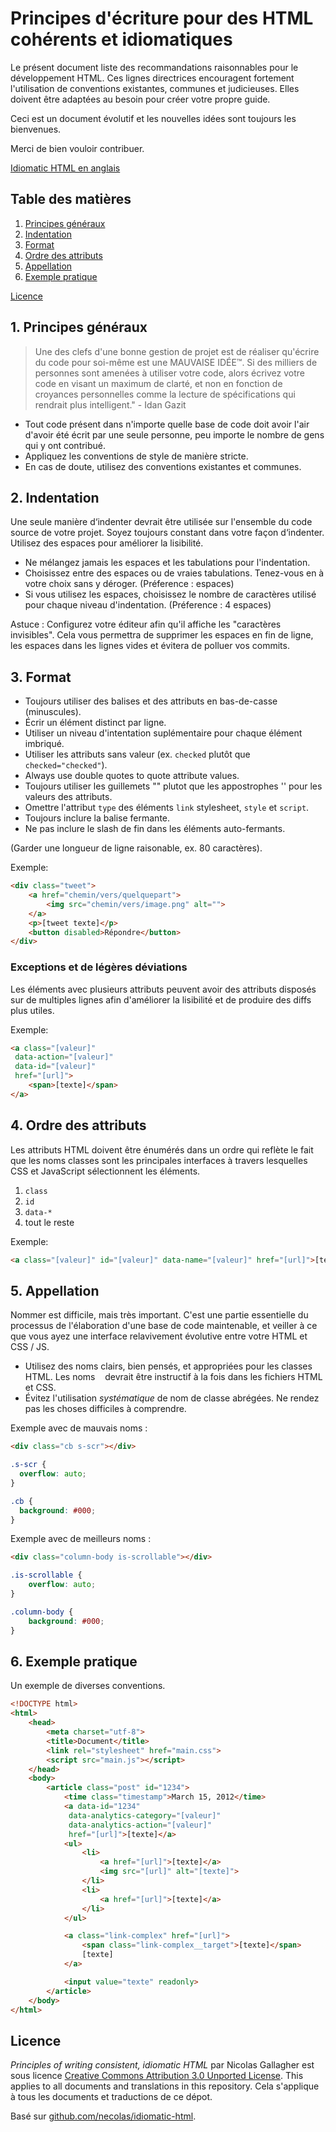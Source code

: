 # Principes d'écriture pour des HTML cohérents et idiomatiques

Le présent document liste des recommandations raisonnables pour le développement HTML.
Ces lignes directrices encouragent fortement l'utilisation de conventions existantes, communes et judicieuses.
Elles doivent être adaptées au besoin pour créer votre propre guide.

Ceci est un document évolutif et les nouvelles idées sont toujours les bienvenues.

Merci de bien vouloir contribuer.

[Idiomatic HTML en anglais](https://github.com/necolas/idiomatic-html)


## Table des matières

1. [Principes généraux](#principes-generaux)
2. [Indentation](#indentation)
3. [Format](#format)
4. [Ordre des attributs](#ordre-des-attributs)
5. [Appellation](#appellation)
6. [Exemple pratique](#exemple)

[Licence](#licence)


<a name="principes-generaux"></a>
## 1. Principes généraux

> Une des clefs d'une bonne gestion de projet est de réaliser qu'écrire du code pour soi-même est une MAUVAISE IDÉE™. Si des milliers de personnes sont amenées à utiliser votre code, alors écrivez votre code en visant un maximum de clarté, et non en fonction de croyances personnelles comme la lecture de spécifications qui rendrait plus intelligent." - Idan Gazit

* Tout code présent dans n'importe quelle base de code doit avoir l'air d'avoir été écrit par une seule personne, peu importe le nombre de gens qui y ont contribué.
* Appliquez les conventions de style de manière stricte.
* En cas de doute, utilisez des conventions existantes et communes.


<a name="indentation"></a>
## 2. Indentation

Une seule manière d‘indenter devrait être utilisée sur l'ensemble du code source de votre projet. Soyez toujours constant dans votre façon d‘indenter. Utilisez des espaces pour améliorer la lisibilité.

* Ne mélangez jamais les espaces et les tabulations pour l'indentation.
* Choisissez entre des espaces ou de vraies tabulations. Tenez-vous en à votre choix sans y déroger. (Préference : espaces)
* Si vous utilisez les espaces, choisissez le nombre de caractères utilisé pour chaque niveau d'indentation. (Préference : 4 espaces)

Astuce : Configurez votre éditeur afin qu'il affiche les "caractères invisibles". Cela vous permettra de supprimer les espaces en fin de ligne, les espaces dans les lignes vides et évitera de polluer vos commits.


<a name="format"></a>
## 3. Format

* Toujours utiliser des balises et des attributs en bas-de-casse (minuscules).
* Écrir un élément distinct par ligne.
* Utiliser un niveau d'intentation suplémentaire pour chaque élément imbriqué.
* Utiliser les attributs sans valeur (ex. `checked` plutôt que `checked="checked"`).
* Always use double quotes to quote attribute values.
* Toujours utiliser les guillemets "" plutot que les appostrophes '' pour les valeurs des attributs.
* Omettre l'attribut `type` des éléments `link` stylesheet, `style` et `script`.
* Toujours inclure la balise fermante.
* Ne pas inclure le slash de fin dans les éléments auto-fermants.

(Garder une longueur de ligne raisonable, ex. 80 caractères).

Exemple:

```html
<div class="tweet">
    <a href="chemin/vers/quelquepart">
        <img src="chemin/vers/image.png" alt="">
    </a>
    <p>[tweet texte]</p>
    <button disabled>Répondre</button>
</div>
```

### Exceptions et de légères déviations

Les éléments avec plusieurs attributs peuvent avoir des attributs disposés sur de multiples 
lignes afin d'améliorer la lisibilité et de produire des diffs plus utiles.

Exemple:

```html
<a class="[valeur]"
 data-action="[valeur]"
 data-id="[valeur]"
 href="[url]">
    <span>[texte]</span>
</a>
```


<a name="ordre-des-attributs"></a>
## 4. Ordre des attributs

Les attributs HTML doivent être énumérés dans un ordre qui reflète le fait que les noms classes sont les principales interfaces à travers lesquelles CSS et JavaScript sélectionnent 
les éléments.

1. `class`
2. `id`
3. `data-*`
4. tout le reste

Exemple:

````html
<a class="[valeur]" id="[valeur]" data-name="[valeur]" href="[url]">[texte]</a>
````


<a name="appellation"></a>
## 5. Appellation

Nommer est difficile, mais très important. C'est une partie essentielle du processus de 
l'élaboration d'une base de code maintenable, et veiller à ce que vous ayez une 
interface relavivement évolutive entre votre HTML et CSS / JS.

* Utilisez des noms clairs, bien pensés, et appropriées pour les classes HTML. Les noms 
   devrait être instructif à la fois dans les fichiers HTML et CSS.
* Évitez l'utilisation _systématique_ de nom de classe abrégées. Ne rendez pas les choses difficiles à comprendre.

Exemple avec de mauvais noms :

```html
<div class="cb s-scr"></div>
```

```css
.s-scr {
  overflow: auto;
}

.cb {
  background: #000;
}
```

Exemple avec de meilleurs noms :

```html
<div class="column-body is-scrollable"></div>
```

```css
.is-scrollable {
    overflow: auto;
}

.column-body {
    background: #000;
}
```


<a name="exemple"></a>
## 6. Exemple pratique

Un exemple de diverses conventions.

```html
<!DOCTYPE html>
<html>
    <head>
        <meta charset="utf-8">
        <title>Document</title>
        <link rel="stylesheet" href="main.css">
        <script src="main.js"></script>
    </head>
    <body>
        <article class="post" id="1234">
            <time class="timestamp">March 15, 2012</time>
            <a data-id="1234"
             data-analytics-category="[valeur]"
             data-analytics-action="[valeur]"
             href="[url]">[texte]</a>
            <ul>
                <li>
                    <a href="[url]">[texte]</a>
                    <img src="[url]" alt="[texte]">
                </li>
                <li>
                    <a href="[url]">[texte]</a>
                </li>
            </ul>

            <a class="link-complex" href="[url]">
                <span class="link-complex__target">[texte]</span>
                [texte]
            </a>

            <input value="texte" readonly>
        </article>
    </body>
</html>
```


<a name="license"></a>
## Licence

_Principles of writing consistent, idiomatic HTML_ par Nicolas Gallagher est sous licence [Creative Commons Attribution 3.0 Unported
License](http://creativecommons.org/licenses/by/3.0/). This applies to all
documents and translations in this repository. Cela s'applique à tous les documents et traductions de ce dépot.

Basé sur
[github.com/necolas/idiomatic-html](https://github.com/necolas/idiomatic-html).
